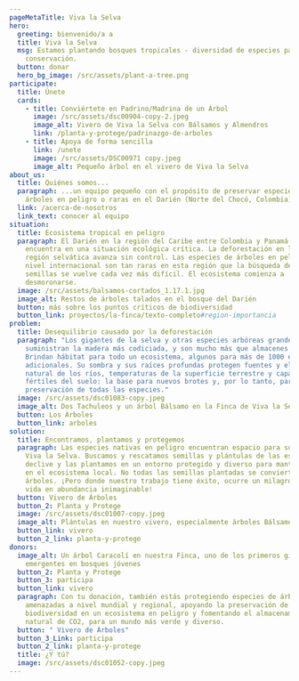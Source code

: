 ```yaml
---
pageMetaTitle: Viva la Selva
hero:
  greeting: bienvenido/a a
  title: Viva la Selva
  msg: Estamos plantando bosques tropicales - diversidad de especies para la
    conservación.
  button: donar
  hero_bg_image: /src/assets/plant-a-tree.png
participate:
  title: Únete
  cards:
    - title: Conviértete en Padrino/Madrina de un Árbol
      image: /src/assets/dsc00904-copy-2.jpeg
      image_alt: Vivero de Viva la Selva con Bálsamos y Almendros
      link: /planta-y-protege/padrinazgo-de-arboles
    - title: Apoya de forma sencilla
      link: /unete
      image: /src/assets/DSC00971 copy.jpeg
      image_alt: Pequeño árbol en el vivero de Viva la Selva
about_us:
  title: Quiénes somos...
  paragraph: ...un equipo pequeño con el propósito de preservar especies de
    árboles en peligro o raras en el Darién (Norte del Chocó, Colombia).
  link: /acerca-de-nosotros
  link_text: conocer al equipo
situation:
  title: Ecosistema tropical en peligro
  paragraph: El Darién en la región del Caribe entre Colombia y Panamá se
    encuentra en una situación ecológica crítica. La deforestación en la antigua
    región selvática avanza sin control. Las especies de árboles en peligro a
    nivel internacional son tan raras en esta región que la búsqueda de sus
    semillas se vuelve cada vez más difícil. El ecosistema comienza a
    desmoronarse.
  image: /src/assets/balsamos-cortados_1.17.1.jpg
  image_alt: Restos de árboles talados en el bosque del Darién
  button: más sobre los puntos críticos de biodiversidad
  button_link: proyectos/la-finca/texto-completo#region-importancia
problem:
  title: Desequilibrio causado por la deforestación
  paragraph: "Los gigantes de la selva y otras especies arbóreas grandes
    suministran la madera más codiciada, y son mucho más que almacenes de CO2.
    Brindan hábitat para todo un ecosistema, algunos para más de 1000 especies
    adicionales. Su sombra y sus raíces profundas protegen fuentes y el flujo
    natural de los ríos, temperaturas de la superficie terrestre y capas
    fértiles del suelo: la base para nuevos brotes y, por lo tanto, para la
    preservación de todas las especies."
  image: /src/assets/dsc01083-copy.jpeg
  image_alt: Dos Tachuleos y un árbol Bálsamo en la Finca de Viva la Selva
  button: Los Árboles
  button_link: arboles
solution:
  title: Encontramos, plantamos y protegemos
  paragraph: Las especies nativas en peligro encuentran espacio para sobrevivir en
    Viva la Selva. Buscamos y rescatamos semillas y plántulas de las especies en
    declive y las plantamos en un entorno protegido y diverso para mantenerlas
    en el ecosistema local. No todas las semillas plantadas se convierten en
    árboles. ¡Pero donde nuestro trabajo tiene éxito, ocurre un milagro de la
    vida en abundancia inimaginable!
  button: Vivero de Árboles
  button_2: Planta y Protege
  image: /src/assets/dsc01007-copy.jpeg
  image_alt: Plántulas en nuestro vivero, especialmente árboles Bálsamo
  button_link: vivero
  button_2_link: planta-y-protege
donors:
  image_alt: Un árbol Caracolí en nuestra Finca, uno de los primeros gigantes
    emergentes en bosques jóvenes
  button_2: Planta y Protege
  button_3: participa
  button_link: vivero
  paragraph: Con tu donación, también estás protegiendo especies de árboles
    amenazadas a nivel mundial y regional, apoyando la preservación de la
    biodiversidad en un ecosistema en peligro y fomentando el almacenamiento
    natural de CO2, para un mundo más verde y diverso.
  button: " Vivero de Árboles"
  button_3_Link: participa
  button_2_link: planta-y-protege
  title: ¿Y tú?
  image: /src/assets/dsc01052-copy.jpeg
---
```

